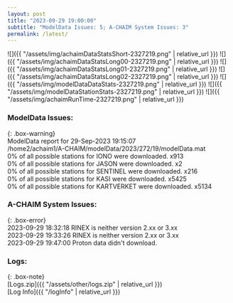 ```yaml
---
layout: post
title: "2023-09-29 19:00:00"
subtitle: "ModelData Issues: 5; A-CHAIM System Issues: 3"
permalink: /latest/
---
```


![]({{ "/assets/img/achaimDataStatsShort-2327219.png" | relative_url }})
![]({{ "/assets/img/achaimDataStatsLong00-2327219.png" | relative_url }})
![]({{ "/assets/img/achaimDataStatsLong01-2327219.png" | relative_url }})
![]({{ "/assets/img/achaimDataStatsLong02-2327219.png" | relative_url }})
![]({{ "/assets/img/modelDataDataStats-2327219.png" | relative_url }})
![]({{ "/assets/img/modelDataStationStats-2327219.png" | relative_url }})
![]({{ "/assets/img/achaimRunTime-2327219.png" | relative_url }})


### ModelData Issues:  
  
{: .box-warning}  
 ModelData report for 29-Sep-2023 19:15:07   
 /home2/achaim1/A-CHAIM/modelData/2023/272/19/modelData.mat   
 0% of all possible stations for IONO were downloaded. x913   
 0% of all possible stations for JASON were downloaded. x2   
 0% of all possible stations for SENTINEL were downloaded. x216   
 0% of all possible stations for KASI were downloaded. x5425   
 0% of all possible stations for KARTVERKET were downloaded. x5134   
  
### A-CHAIM System Issues:  
  
{: .box-error}  
2023-09-29 18:32:18 RINEX is neither version 2.xx or 3.xx  
2023-09-29 19:33:26 RINEX is neither version 2.xx or 3.xx  
2023-09-29 19:47:00 Proton data didn't download.  

### Logs:  
  
{: .box-note}  
[Logs.zip]({{ "/assets/other/logs.zip" | relative_url }})  
[Log Info]({{ "/logInfo" | relative_url }})  
